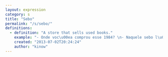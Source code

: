 ```yaml
---
layout: expression
category: s
title: "Sebo"
permalink: "/s/sebo/"
definitions:
  - definition: "A store that sells used books."
    example: "- Onde voc\u00ea comprou esse 1984? \n- Naquele sebo l\u00e1 no centro."
    created: "2013-07-02T20:24:24"
    author: "kinow"
---
```

